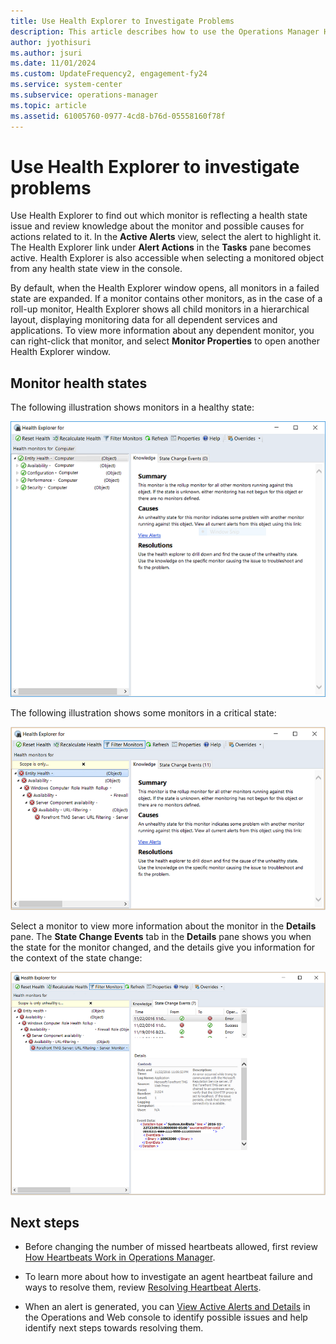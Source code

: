 ```yaml
---
title: Use Health Explorer to Investigate Problems
description: This article describes how to use the Operations Manager Health Explorer to investigate state change events for when monitors are in an unhealthy state.
author: jyothisuri
ms.author: jsuri
ms.date: 11/01/2024
ms.custom: UpdateFrequency2, engagement-fy24
ms.service: system-center
ms.subservice: operations-manager
ms.topic: article
ms.assetid: 61005760-0977-4cd8-b76d-05558160f78f
---
```


# Use Health Explorer to investigate problems



Use Health Explorer to find out which monitor is reflecting a health state issue and review knowledge about the monitor and possible causes for actions related to it. In the **Active Alerts** view, select the alert to highlight it. The Health Explorer link under **Alert Actions** in the **Tasks** pane becomes active.  Health Explorer is also accessible when selecting a monitored object from any health state view in the console.  

By default, when the Health Explorer window opens, all monitors in a failed state are expanded. If a monitor contains other monitors, as in the case of a roll-up monitor, Health Explorer shows all child monitors in a hierarchical layout, displaying monitoring data for all dependent services and applications. To view more information about any dependent monitor, you can right-click that monitor, and select **Monitor Properties** to open another Health Explorer window.  

## Monitor health states

The following illustration shows monitors in a healthy state:  

![Illustration showing Health explorer showing healthy states.](./media/manage-health-using-healthexplorer/om2016-healthexplorer.png)  

The following illustration shows some monitors in a critical state:  

![Illustration showing Critical monitors in Health Explorer.](./media/manage-health-using-healthexplorer/om2016-healthexplorer-criticalmonitors.png)  

Select a monitor to view more information about the monitor in the **Details** pane. The **State Change Events** tab in the **Details** pane shows you when the state for the monitor changed, and the details give you information for the context of the state change:  

![Illustration showing Details on State Change Events tab.](./media/manage-health-using-healthexplorer/om2016-healthexplorer-statechangeevents.png)  

## Next steps

- Before changing the number of missed heartbeats allowed, first review [How Heartbeats Work in Operations Manager](manage-agent-heartbeat-overview.md).  

- To learn more about how to investigate an agent heartbeat failure and ways to resolve them, review [Resolving Heartbeat Alerts](manage-agent-resolve-heartbeat.md).  

- When an alert is generated, you can [View Active Alerts and Details](manage-alert-view-alerts-details.md) in the Operations and Web console to identify possible issues and help identify next steps towards resolving them.
